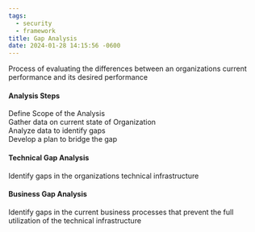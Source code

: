 ```yaml
---
tags:
  - security
  - framework
title: Gap Analysis
date: 2024-01-28 14:15:56 -0600
---
```


Process of evaluating the differences between an organizations current performance and its desired performance

#### Analysis Steps
Define Scope of the Analysis  
Gather data on current state of Organization  
Analyze data to identify gaps  
Develop a plan to bridge the gap

#### Technical Gap Analysis
Identify gaps in the organizations technical infrastructure  

#### Business Gap Analysis
Identify gaps in the current business processes that prevent the full utilization of the technical infrastructure
